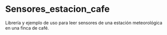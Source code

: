 # Sensores_estacion_cafe
Librería y ejemplo de uso para leer sensores de una estación meteorológica en una finca de café.
